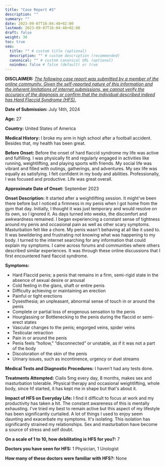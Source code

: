 ```yaml
---
title: "Case Report #3"
description: ""
summary: ""
date: 2023-09-07T16:04:48+02:00
lastmod: 2023-09-07T16:04:48+02:00
draft: false
weight: 30
toc: true
seo:
  title: "" # custom title (optional)
  description: "" # custom description (recommended)
  canonical: "" # custom canonical URL (optional)
  noindex: false # false (default) or true
---
```


**DISCLAIMER:** <ins><em>The following case report was submitted by a member of the online community. Given the self-reported nature of this information and the inherent limitations of internet submissions, we cannot verify the accuracy of the diagnosis or confirm that the individual described indeed has Hard Flaccid Syndrome (HFS).</em></ins>

**Date of Submission:** July 14th, 2024

**Age:** 27

**Country:** United States of America

**Medical History:** I broke my arm in high school after a football accident. Besides that, my health has been great.

**Before Onset:** Before the onset of hard flaccid syndrome my life was active and fulfilling. I was physically fit and regularly engaged in activities like running, weightlifting, and playing sports with friends. My social life was vibrant and filled with outings, gatherings, and adventures. My sex life was equally as satisfying. I felt confident in my body and abilities. Professionally, I was focused and productive. Life was great overall.

**Approximate Date of Onset:** September 2023

**Onset Description:** It started after a weightlifting session. It might've been there before but I noticed a firmness in my penis when I got home from the gym that day. Initially, I thought it was just temporary and would resolve on its own, so I ignored it. As days turned into weeks, the discomfort and awkwardness remained. I began experiencing a constant sense of tightness around my penis and occasional pain as well as other scary symptoms. Masturbation felt like a chore. My penis wasn't behaving at all like it used to. It was bewildering and frustrating not knowing what was happening to my body. I turned to the internet searching for any information that could explain my symptoms. I came across forums and communities where others described similar experiences. It was through these online discussions that I first encountered hard flaccid syndrome.

**Symptoms:**

- Hard Flaccid penis; a penis that remains in a firm, semi-rigid state in the absence of sexual desire or arousal
- Cold feeling in the glans, shaft or entire penis
- Difficulty achieving or maintaining an erection
- Painful or tight erections
- Dysesthesia; an unpleasant, abnormal sense of touch in or around the penis
- Complete or partial loss of erogenous sensation to the penis
- Hourglassing or Bottlenecking to the penis during the flaccid or semi-erect states
- Vascular changes to the penis; engorged veins, spider veins
- Testicular retraction
- Pain in or around the penis
- Penis feels “hollow,” “disconnected” or unstable, as if it was not a part of the body
- Discoloration of the skin of the penis
- Urinary issues, such as incontinence, urgency or duel streams

**Medical Tests and Diagnostic Procedures:** I haven't had any tests done.

**Treatments Attempted:** Cialis 5mg every day, 8 months, makes sex and masturbation tolerable.
Physical therapy and occasional weightlifting, whole body, since hf started, it has kept me in shape but that's about it.

**Impact of HFS on Everyday Life:** I find it difficult to focus at work and my productivity has taken a hit. The constant awareness of this is mentally exhausting. I've tried my best to remain active but this aspect of my lifestyle has been significantly curtailed. A lot of things I used to enjoy seem daunting and exacerbate my symptoms. It's isolating. This isolation has significantly strained my relationships. Sex and masturbation have become a source of stress and self doubt.

**On a scale of 1 to 10, how debilitating is HFS for you?:** 7

**Doctors you have seen for HFS:** 1 Physician, 1 Urologist

**How many of these doctors were familiar with HFS?:** None

